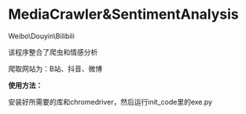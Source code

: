 # MediaCrawler&SentimentAnalysis
 Weibo\Douyin\Bilibili

该程序整合了爬虫和情感分析

爬取网站为：B站、抖音、微博

**使用方法：**

安装好所需要的库和chromedriver，然后运行init_code里的exe.py

